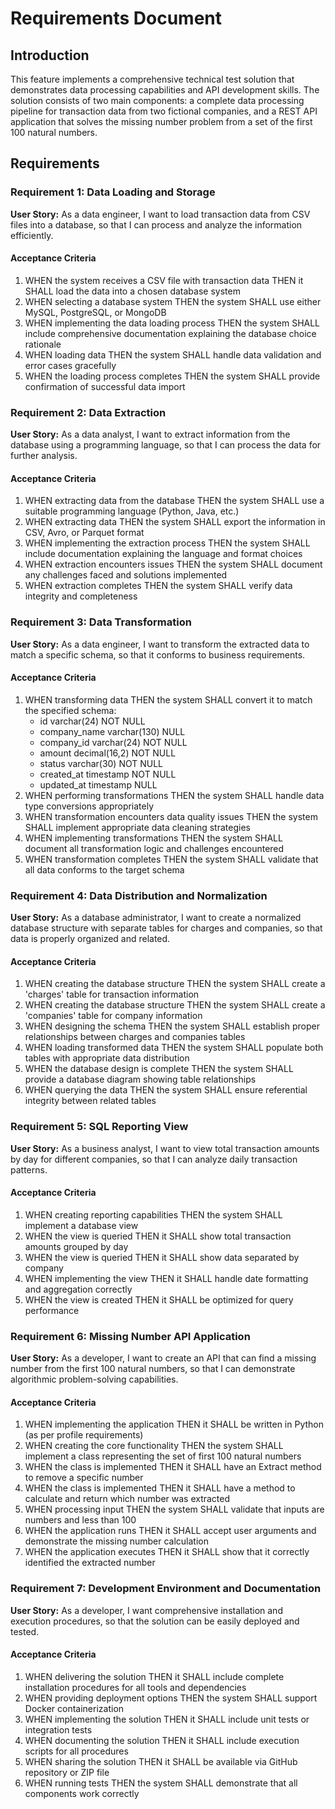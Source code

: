 # Requirements Document

## Introduction

This feature implements a comprehensive technical test solution that demonstrates data processing capabilities and API development skills. The solution consists of two main components: a complete data processing pipeline for transaction data from two fictional companies, and a REST API application that solves the missing number problem from a set of the first 100 natural numbers.

## Requirements

### Requirement 1: Data Loading and Storage

**User Story:** As a data engineer, I want to load transaction data from CSV files into a database, so that I can process and analyze the information efficiently.

#### Acceptance Criteria

1. WHEN the system receives a CSV file with transaction data THEN it SHALL load the data into a chosen database system
2. WHEN selecting a database system THEN the system SHALL use either MySQL, PostgreSQL, or MongoDB
3. WHEN implementing the data loading process THEN the system SHALL include comprehensive documentation explaining the database choice rationale
4. WHEN loading data THEN the system SHALL handle data validation and error cases gracefully
5. WHEN the loading process completes THEN the system SHALL provide confirmation of successful data import

### Requirement 2: Data Extraction

**User Story:** As a data analyst, I want to extract information from the database using a programming language, so that I can process the data for further analysis.

#### Acceptance Criteria

1. WHEN extracting data from the database THEN the system SHALL use a suitable programming language (Python, Java, etc.)
2. WHEN extracting data THEN the system SHALL export the information in CSV, Avro, or Parquet format
3. WHEN implementing the extraction process THEN the system SHALL include documentation explaining the language and format choices
4. WHEN extraction encounters issues THEN the system SHALL document any challenges faced and solutions implemented
5. WHEN extraction completes THEN the system SHALL verify data integrity and completeness

### Requirement 3: Data Transformation

**User Story:** As a data engineer, I want to transform the extracted data to match a specific schema, so that it conforms to business requirements.

#### Acceptance Criteria

1. WHEN transforming data THEN the system SHALL convert it to match the specified schema:
   - id varchar(24) NOT NULL
   - company_name varchar(130) NULL
   - company_id varchar(24) NOT NULL
   - amount decimal(16,2) NOT NULL
   - status varchar(30) NOT NULL
   - created_at timestamp NOT NULL
   - updated_at timestamp NULL
2. WHEN performing transformations THEN the system SHALL handle data type conversions appropriately
3. WHEN transformation encounters data quality issues THEN the system SHALL implement appropriate data cleaning strategies
4. WHEN implementing transformations THEN the system SHALL document all transformation logic and challenges encountered
5. WHEN transformation completes THEN the system SHALL validate that all data conforms to the target schema

### Requirement 4: Data Distribution and Normalization

**User Story:** As a database administrator, I want to create a normalized database structure with separate tables for charges and companies, so that data is properly organized and related.

#### Acceptance Criteria

1. WHEN creating the database structure THEN the system SHALL create a 'charges' table for transaction information
2. WHEN creating the database structure THEN the system SHALL create a 'companies' table for company information
3. WHEN designing the schema THEN the system SHALL establish proper relationships between charges and companies tables
4. WHEN loading transformed data THEN the system SHALL populate both tables with appropriate data distribution
5. WHEN the database design is complete THEN the system SHALL provide a database diagram showing table relationships
6. WHEN querying the data THEN the system SHALL ensure referential integrity between related tables

### Requirement 5: SQL Reporting View

**User Story:** As a business analyst, I want to view total transaction amounts by day for different companies, so that I can analyze daily transaction patterns.

#### Acceptance Criteria

1. WHEN creating reporting capabilities THEN the system SHALL implement a database view
2. WHEN the view is queried THEN it SHALL show total transaction amounts grouped by day
3. WHEN the view is queried THEN it SHALL show data separated by company
4. WHEN implementing the view THEN it SHALL handle date formatting and aggregation correctly
5. WHEN the view is created THEN it SHALL be optimized for query performance

### Requirement 6: Missing Number API Application

**User Story:** As a developer, I want to create an API that can find a missing number from the first 100 natural numbers, so that I can demonstrate algorithmic problem-solving capabilities.

#### Acceptance Criteria

1. WHEN implementing the application THEN it SHALL be written in Python (as per profile requirements)
2. WHEN creating the core functionality THEN the system SHALL implement a class representing the set of first 100 natural numbers
3. WHEN the class is implemented THEN it SHALL have an Extract method to remove a specific number
4. WHEN the class is implemented THEN it SHALL have a method to calculate and return which number was extracted
5. WHEN processing input THEN the system SHALL validate that inputs are numbers and less than 100
6. WHEN the application runs THEN it SHALL accept user arguments and demonstrate the missing number calculation
7. WHEN the application executes THEN it SHALL show that it correctly identified the extracted number

### Requirement 7: Development Environment and Documentation

**User Story:** As a developer, I want comprehensive installation and execution procedures, so that the solution can be easily deployed and tested.

#### Acceptance Criteria

1. WHEN delivering the solution THEN it SHALL include complete installation procedures for all tools and dependencies
2. WHEN providing deployment options THEN the system SHALL support Docker containerization
3. WHEN implementing the solution THEN it SHALL include unit tests or integration tests
4. WHEN documenting the solution THEN it SHALL include execution scripts for all procedures
5. WHEN sharing the solution THEN it SHALL be available via GitHub repository or ZIP file
6. WHEN running tests THEN the system SHALL demonstrate that all components work correctly

